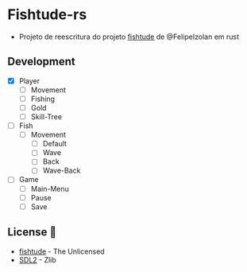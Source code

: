 # Fishtude-rs

- Projeto de reescritura do projeto [fishtude](https://github.com/FelipeIzolan/fishtude) de @FelipeIzolan em rust

## Development

- [x] Player
    - [ ] Movement
    - [ ] Fishing
    - [ ] Gold
    - [ ] Skill-Tree

- [ ] Fish
    - [ ] Movement
        - [ ] Default
        - [ ] Wave
        - [ ] Back
        - [ ] Wave-Back

- [ ] Game
    - [ ] Main-Menu 
    - [ ] Pause
    - [ ] Save

## License 📜

- [fishtude](https://github.com/FelipeIzolan/fishtude) - The Unlicensed
- [SDL2](https://github.com/libsdl-org/SDL) - Zlib
